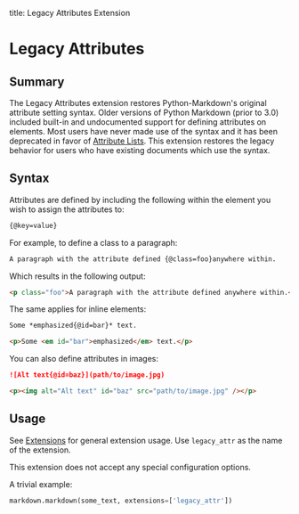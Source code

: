 title: Legacy Attributes Extension

# Legacy Attributes

## Summary

The Legacy Attributes extension restores Python-Markdown's original attribute
setting syntax. Older versions of Python Markdown (prior to 3.0) included
built-in and undocumented support for defining attributes on elements. Most
users have never made use of the syntax and it has been deprecated in favor of
[Attribute Lists](attr_list.md). This extension restores the legacy behavior for
users who have existing documents which use the syntax.

## Syntax

Attributes are defined by including the following within the element you wish to
assign the attributes to:

```md
{@key=value}
```

For example, to define a class to a paragraph:

```md
A paragraph with the attribute defined {@class=foo}anywhere within.
```

Which results in the following output:

```html
<p class="foo">A paragraph with the attribute defined anywhere within.</p>
```

The same applies for inline elements:

```md
Some *emphasized{@id=bar}* text.
```

```html
<p>Some <em id="bar">emphasized</em> text.</p>
```

You can also define attributes in images:

```md
![Alt text{@id=baz}](path/to/image.jpg)
```

```html
<p><img alt="Alt text" id="baz" src="path/to/image.jpg" /></p>
```

## Usage

See [Extensions](index.md) for general extension usage. Use `legacy_attr` as the
name of the extension.

This extension does not accept any special configuration options.

A trivial example:

```python
markdown.markdown(some_text, extensions=['legacy_attr'])
```
